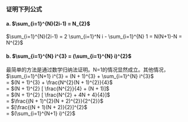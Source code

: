 ### 证明下列公式
#### a. $\sum_{i=1}^{N}(2i-1) = N_{2}$
$\sum_{i=1}^{N}(2i-1) = 2 \sum_{i=1}^N i - \sum_{i=1}^{N} 1 = N(N+1)-N = N^{2}$
#### b. $\sum_{i=1}^{N} i^{3} = (\sum_{i=1}^{N} i)^{2}$
最简单的方法是通过数学归纳法证明。N=1的情况显然成立。其他情况，<br />
$\sum_{i=1}^{N+1} i^{3} = (N + 1)^{3} + \sum_{i=1}^{N} i^{3}$ <br />
= $(N + 1)^{3} + \frac{N^{2}(N + 1)^{2}}{4}$ <br />
= $(N + 1)^{2} [ \frac{N^{2}}{4} + (N + 1)]$ <br />
= $(N + 1)^{2} [ \frac{N^{2} + 4N + 4}{4}]$ <br />
= $\frac{(N + 1)^{2}(N + 2)^{2}}{2^{2}}$ <br />
= $[\frac{(N + 1)(N + 2)}{2}]^{2}$ <br />
= $(\sum_{i=1}^{N+1} i)^{2}$